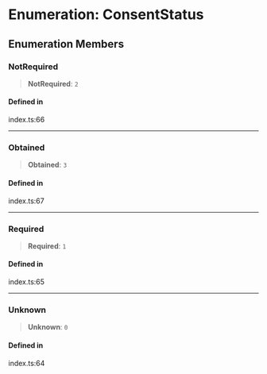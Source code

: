 # Enumeration: ConsentStatus

## Enumeration Members

### NotRequired

> **NotRequired**: `2`

#### Defined in

index.ts:66

***

### Obtained

> **Obtained**: `3`

#### Defined in

index.ts:67

***

### Required

> **Required**: `1`

#### Defined in

index.ts:65

***

### Unknown

> **Unknown**: `0`

#### Defined in

index.ts:64
